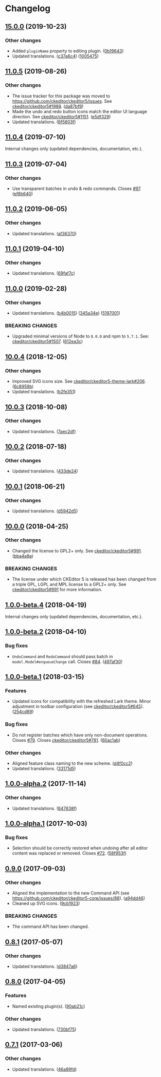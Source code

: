 Changelog
=========

## [15.0.0](https://github.com/ckeditor/ckeditor5-undo/compare/v11.0.5...v15.0.0) (2019-10-23)

### Other changes

* Added `pluginName` property to editing plugin. ([0b19643](https://github.com/ckeditor/ckeditor5-undo/commit/0b19643))
* Updated translations. ([c37a6c4](https://github.com/ckeditor/ckeditor5-undo/commit/c37a6c4)) ([1005475](https://github.com/ckeditor/ckeditor5-undo/commit/1005475))


## [11.0.5](https://github.com/ckeditor/ckeditor5-undo/compare/v11.0.4...v11.0.5) (2019-08-26)

### Other changes

* The issue tracker for this package was moved to https://github.com/ckeditor/ckeditor5/issues. See [ckeditor/ckeditor5#1988](https://github.com/ckeditor/ckeditor5/issues/1988). ([da87bf9](https://github.com/ckeditor/ckeditor5-undo/commit/da87bf9))
* Made the undo and redo button icons match the editor UI language direction. See [ckeditor/ckeditor5#1151](https://github.com/ckeditor/ckeditor5/issues/1151). ([e5df329](https://github.com/ckeditor/ckeditor5-undo/commit/e5df329))
* Updated translations. ([6f5803f](https://github.com/ckeditor/ckeditor5-undo/commit/6f5803f))


## [11.0.4](https://github.com/ckeditor/ckeditor5-undo/compare/v11.0.3...v11.0.4) (2019-07-10)

Internal changes only (updated dependencies, documentation, etc.).


## [11.0.3](https://github.com/ckeditor/ckeditor5-undo/compare/v11.0.2...v11.0.3) (2019-07-04)

### Other changes

* Use transparent batches in undo & redo commands. Closes [#97](https://github.com/ckeditor/ckeditor5-undo/issues/97). ([ef8b640](https://github.com/ckeditor/ckeditor5-undo/commit/ef8b640))


## [11.0.2](https://github.com/ckeditor/ckeditor5-undo/compare/v11.0.1...v11.0.2) (2019-06-05)

### Other changes

* Updated translations. ([af36370](https://github.com/ckeditor/ckeditor5-undo/commit/af36370))


## [11.0.1](https://github.com/ckeditor/ckeditor5-undo/compare/v11.0.0...v11.0.1) (2019-04-10)

### Other changes

* Updated translations. ([69faf7c](https://github.com/ckeditor/ckeditor5-undo/commit/69faf7c))


## [11.0.0](https://github.com/ckeditor/ckeditor5-undo/compare/v10.0.4...v11.0.0) (2019-02-28)

### Other changes

* Updated translations. ([b4b0015](https://github.com/ckeditor/ckeditor5-undo/commit/b4b0015)) ([345a34e](https://github.com/ckeditor/ckeditor5-undo/commit/345a34e)) ([5197001](https://github.com/ckeditor/ckeditor5-undo/commit/5197001))

### BREAKING CHANGES

* Upgraded minimal versions of Node to `8.0.0` and npm to `5.7.1`. See: [ckeditor/ckeditor5#1507](https://github.com/ckeditor/ckeditor5/issues/1507). ([612ea3c](https://github.com/ckeditor/ckeditor5-cloud-services/commit/612ea3c))


## [10.0.4](https://github.com/ckeditor/ckeditor5-undo/compare/v10.0.3...v10.0.4) (2018-12-05)

### Other changes

* Improved SVG icons size. See [ckeditor/ckeditor5-theme-lark#206](https://github.com/ckeditor/ckeditor5-theme-lark/issues/206). ([6c8959b](https://github.com/ckeditor/ckeditor5-undo/commit/6c8959b))
* Updated translations. ([b2fe351](https://github.com/ckeditor/ckeditor5-undo/commit/b2fe351))


## [10.0.3](https://github.com/ckeditor/ckeditor5-undo/compare/v10.0.2...v10.0.3) (2018-10-08)

### Other changes

* Updated translations. ([7aec2df](https://github.com/ckeditor/ckeditor5-undo/commit/7aec2df))


## [10.0.2](https://github.com/ckeditor/ckeditor5-undo/compare/v10.0.1...v10.0.2) (2018-07-18)

### Other changes

* Updated translations. ([433de24](https://github.com/ckeditor/ckeditor5-undo/commit/433de24))


## [10.0.1](https://github.com/ckeditor/ckeditor5-undo/compare/v10.0.0...v10.0.1) (2018-06-21)

### Other changes

* Updated translations. ([d5942d5](https://github.com/ckeditor/ckeditor5-undo/commit/d5942d5))


## [10.0.0](https://github.com/ckeditor/ckeditor5-undo/compare/v1.0.0-beta.4...v10.0.0) (2018-04-25)

### Other changes

* Changed the license to GPL2+ only. See [ckeditor/ckeditor5#991](https://github.com/ckeditor/ckeditor5/issues/991). ([bba4a8a](https://github.com/ckeditor/ckeditor5-undo/commit/bba4a8a))

### BREAKING CHANGES

* The license under which CKEditor 5 is released has been changed from a triple GPL, LGPL and MPL license to a GPL2+ only. See [ckeditor/ckeditor5#991](https://github.com/ckeditor/ckeditor5/issues/991) for more information.


## [1.0.0-beta.4](https://github.com/ckeditor/ckeditor5-undo/compare/v1.0.0-beta.2...v1.0.0-beta.4) (2018-04-19)

Internal changes only (updated dependencies, documentation, etc.).


## [1.0.0-beta.2](https://github.com/ckeditor/ckeditor5-undo/compare/v1.0.0-beta.1...v1.0.0-beta.2) (2018-04-10)

### Bug fixes

* `UndoCommand` and `RedoCommand` should pass batch in `model.Model#enqueueChange` call. Closes [#84](https://github.com/ckeditor/ckeditor5-undo/issues/84). ([497af30](https://github.com/ckeditor/ckeditor5-undo/commit/497af30))


## [1.0.0-beta.1](https://github.com/ckeditor/ckeditor5-undo/compare/v1.0.0-alpha.2...v1.0.0-beta.1) (2018-03-15)

### Features

* Updated icons for compatibility with the refreshed Lark theme. Minor adjustment in toolbar configuration (see [ckeditor/ckeditor5#645](https://github.com/ckeditor/ckeditor5/issues/645)). ([254cd89](https://github.com/ckeditor/ckeditor5-undo/commit/254cd89))

### Bug fixes

* Do not register batches which have only non-document operations. Closes [#79](https://github.com/ckeditor/ckeditor5-undo/issues/79). Closes [ckeditor/ckeditor5#781](https://github.com/ckeditor/ckeditor5/issues/781). ([60ac1ab](https://github.com/ckeditor/ckeditor5-undo/commit/60ac1ab))

### Other changes

* Aligned feature class naming to the new scheme. ([d4f0cc2](https://github.com/ckeditor/ckeditor5-undo/commit/d4f0cc2))
* Updated translations. ([33171d5](https://github.com/ckeditor/ckeditor5-undo/commit/33171d5))


## [1.0.0-alpha.2](https://github.com/ckeditor/ckeditor5-undo/compare/v1.0.0-alpha.1...v1.0.0-alpha.2) (2017-11-14)

### Other changes

* Updated translations. ([847838f](https://github.com/ckeditor/ckeditor5-undo/commit/847838f))


## [1.0.0-alpha.1](https://github.com/ckeditor/ckeditor5-undo/compare/v0.9.0...v1.0.0-alpha.1) (2017-10-03)

### Bug fixes

* Selection should be correctly restored when undoing after all editor content was replaced or removed. Closes [#72](https://github.com/ckeditor/ckeditor5-undo/issues/72). ([58f953f](https://github.com/ckeditor/ckeditor5-undo/commit/58f953f))


## [0.9.0](https://github.com/ckeditor/ckeditor5-undo/compare/v0.8.1...v0.9.0) (2017-09-03)

### Other changes

* Aligned the implementation to the new Command API (see https://github.com/ckeditor/ckeditor5-core/issues/88). ([a94dd46](https://github.com/ckeditor/ckeditor5-undo/commit/a94dd46))
* Cleaned up SVG icons. ([9cb1923](https://github.com/ckeditor/ckeditor5-undo/commit/9cb1923))

### BREAKING CHANGES

* The command API has been changed.


## [0.8.1](https://github.com/ckeditor/ckeditor5-undo/compare/v0.8.0...v0.8.1) (2017-05-07)

### Other changes

* Updated translations. ([d3847a6](https://github.com/ckeditor/ckeditor5-undo/commit/d3847a6))


## [0.8.0](https://github.com/ckeditor/ckeditor5-undo/compare/v0.7.1...v0.8.0) (2017-04-05)

### Features

* Named existing plugin(s). ([90ab21c](https://github.com/ckeditor/ckeditor5-undo/commit/90ab21c))

### Other changes

* Updated translations. ([730bf75](https://github.com/ckeditor/ckeditor5-undo/commit/730bf75))


## [0.7.1](https://github.com/ckeditor/ckeditor5-undo/compare/v0.7.0...v0.7.1) (2017-03-06)

### Other changes

* Updated translations. ([46a89fd](https://github.com/ckeditor/ckeditor5-undo/commit/46a89fd))

